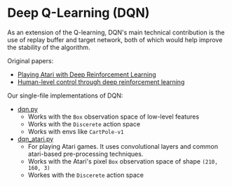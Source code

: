 # Deep Q-Learning (DQN)

As an extension of the Q-learning, DQN's main technical contribution is the use of replay buffer and target network, both of which would help improve the stability of the algorithm.


Original papers: 

* [Playing Atari with Deep Reinforcement Learning
](https://arxiv.org/abs/1312.5602)
* [Human-level control through deep reinforcement learning
](https://www.nature.com/articles/nature14236)

Our single-file implementations of DQN:

* [dqn.py](https://github.com/vwxyzjn/cleanrl/blob/master/cleanrl/dqn.py)
    * Works with the `Box` observation space of low-level features
    * Works with the `Discerete` action space
    * Works with envs like `CartPole-v1`
* [dqn_atari.py](https://github.com/vwxyzjn/cleanrl/blob/master/cleanrl/dqn_atari.py)
    * For playing Atari games. It uses convolutional layers and common atari-based pre-processing techniques.
    * Works with the Atari's pixel `Box` observation space of shape `(210, 160, 3)`
    * Workes with the `Discerete` action space